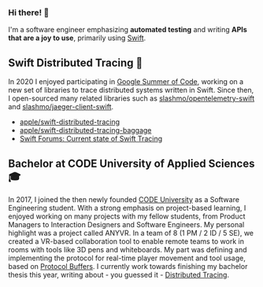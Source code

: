 ### Hi there! 👋

I'm a software engineer emphasizing **automated testing** and writing **APIs that are a joy to use**, primarily using [Swift](https://swift.org).

## Swift Distributed Tracing 🔭

In 2020 I enjoyed participating in [Google Summer of Code](https://summerofcode.withgoogle.com/archive/2020/projects/6305735463403520/
), working on a new set of libraries to trace distributed systems written in Swift. Since then, I open-sourced many related libraries such as [slashmo/opentelemetry-swift](https://github.com/slashmo/opentelemetry-swift) and [slashmo/jaeger-client-swift](https://github.com/slashmo/jaeger-client-swift).

- [apple/swift-distributed-tracing](https://github.com/apple/swift-distributed-tracing)
- [apple/swift-distributed-tracing-baggage](https://github.com/apple/swift-distributed-tracing-baggage)
- [Swift Forums: Current state of Swift Tracing](https://forums.swift.org/t/current-state-of-swift-tracing/39830)

## Bachelor at CODE University of Applied Sciences 🎓

In 2017, I joined the then newly founded [CODE University](https://code.berlin) as a Software Engineering student. With a strong emphasis on project-based learning, I enjoyed working on many projects with my fellow students, from Product Managers to Interaction Designers and Software Engineers. My personal highlight was a project called ANYVR. In a team of 8 (1 PM / 2 ID / 5 SE), we created a VR-based collaboration tool to enable remote teams to work in rooms with tools like 3D pens and whiteboards. My part was defining and implementing the protocol for real-time player movement and tool usage, based on [Protocol Buffers](https://developers.google.com/protocol-buffers). I currently work towards finishing my bachelor thesis this year, writing about - you guessed it - [Distributed Tracing](#swift-distributed-tracing-).
